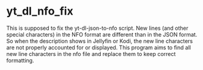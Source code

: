 # yt_dl_nfo_fix

This is supposed to fix the yt-dl-json-to-nfo script. New lines (and other special characters) in the NFO format are different than in the JSON format. So when the description shows in Jellyfin or Kodi, the new line characters are not properly accounted for or displayed. This program aims to find all new line characters in the nfo file and replace them to keep correct formatting.
